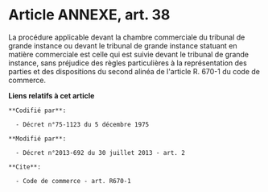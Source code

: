 # Article ANNEXE, art. 38

La procédure applicable devant la chambre commerciale du tribunal de grande instance ou devant le tribunal de grande instance
statuant en matière commerciale est celle qui est suivie devant le tribunal de grande instance, sans préjudice des règles
particulières à la représentation des parties et des dispositions du second alinéa de l'article R. 670-1 du code de commerce.

**Liens relatifs à cet article**

	**Codifié par**:

	  - Décret n°75-1123 du 5 décembre 1975

	**Modifié par**:

	  - Décret n°2013-692 du 30 juillet 2013 - art. 2

	**Cite**:

	  - Code de commerce - art. R670-1
